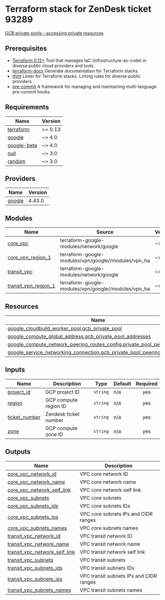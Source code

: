 # Terraform stack for ZenDesk ticket 93289
[GCB private pools - accessing private resources](https://doitintl.zendesk.com/agent/tickets/93289)

## Prerequisites
* [Terraform 0.13+](https://developer.hashicorp.com/terraform/downloads) Tool that manages IaC (infrastructure-as-code) in diverse public cloud providers and tools.
* [terraform-docs](https://github.com/terraform-docs/terraform-docs/releases/) Generate documentation for Terraform stacks.
* [tflint](https://github.com/terraform-linters/tflint) Linter for Terraform stacks. Linting rules for diverse public providers.
* [pre-commit](https://pre-commit.com/) A framework for managing and maintaining multi-language pre-commit hooks.

<!-- BEGINNING OF PRE-COMMIT-TERRAFORM DOCS HOOK -->
## Requirements

| Name | Version |
|------|---------|
| <a name="requirement_terraform"></a> [terraform](#requirement\_terraform) | >= 0.13 |
| <a name="requirement_google"></a> [google](#requirement\_google) | ~> 4.0 |
| <a name="requirement_google-beta"></a> [google-beta](#requirement\_google-beta) | ~> 4.0 |
| <a name="requirement_null"></a> [null](#requirement\_null) | ~> 3.0 |
| <a name="requirement_random"></a> [random](#requirement\_random) | ~> 3.0 |

## Providers

| Name | Version |
|------|---------|
| <a name="provider_google"></a> [google](#provider\_google) | 4.43.0 |

## Modules

| Name | Source | Version |
|------|--------|---------|
| <a name="module_core_vpc"></a> [core\_vpc](#module\_core\_vpc) | terraform-google-modules/network/google | ~> 5.2 |
| <a name="module_core_vpn_region_1"></a> [core\_vpn\_region\_1](#module\_core\_vpn\_region\_1) | terraform-google-modules/vpn/google//modules/vpn_ha | ~> 2.3 |
| <a name="module_transit_vpc"></a> [transit\_vpc](#module\_transit\_vpc) | terraform-google-modules/network/google | ~> 5.2 |
| <a name="module_transit_vpn_region_1"></a> [transit\_vpn\_region\_1](#module\_transit\_vpn\_region\_1) | terraform-google-modules/vpn/google//modules/vpn_ha | ~> 2.3 |

## Resources

| Name | Type |
|------|------|
| [google_cloudbuild_worker_pool.gcb_private_pool](https://registry.terraform.io/providers/hashicorp/google/latest/docs/resources/cloudbuild_worker_pool) | resource |
| [google_compute_global_address.gcb_private_pool_addresses](https://registry.terraform.io/providers/hashicorp/google/latest/docs/resources/compute_global_address) | resource |
| [google_compute_network_peering_routes_config.private_pool_peering_routes](https://registry.terraform.io/providers/hashicorp/google/latest/docs/resources/compute_network_peering_routes_config) | resource |
| [google_service_networking_connection.gcb_private_pool_peering](https://registry.terraform.io/providers/hashicorp/google/latest/docs/resources/service_networking_connection) | resource |

## Inputs

| Name | Description | Type | Default | Required |
|------|-------------|------|---------|:--------:|
| <a name="input_project_id"></a> [project\_id](#input\_project\_id) | GCP project ID | `string` | n/a | yes |
| <a name="input_region"></a> [region](#input\_region) | GCP compute region ID | `string` | n/a | yes |
| <a name="input_ticket_number"></a> [ticket\_number](#input\_ticket\_number) | Zendesk ticket number | `string` | n/a | yes |
| <a name="input_zone"></a> [zone](#input\_zone) | GCP compute zone ID | `string` | n/a | yes |

## Outputs

| Name | Description |
|------|-------------|
| <a name="output_core_vpc_network_id"></a> [core\_vpc\_network\_id](#output\_core\_vpc\_network\_id) | VPC core network ID |
| <a name="output_core_vpc_network_name"></a> [core\_vpc\_network\_name](#output\_core\_vpc\_network\_name) | VPC core network name |
| <a name="output_core_vpc_network_self_link"></a> [core\_vpc\_network\_self\_link](#output\_core\_vpc\_network\_self\_link) | VPC core network self link |
| <a name="output_core_vpc_subnets"></a> [core\_vpc\_subnets](#output\_core\_vpc\_subnets) | VPC core subnets |
| <a name="output_core_vpc_subnets_ids"></a> [core\_vpc\_subnets\_ids](#output\_core\_vpc\_subnets\_ids) | VPC core subnets IDs |
| <a name="output_core_vpc_subnets_ips"></a> [core\_vpc\_subnets\_ips](#output\_core\_vpc\_subnets\_ips) | VPC core subnets IPs and CIDR ranges |
| <a name="output_core_vpc_subnets_names"></a> [core\_vpc\_subnets\_names](#output\_core\_vpc\_subnets\_names) | VPC core subnets names |
| <a name="output_transit_vpc_network_id"></a> [transit\_vpc\_network\_id](#output\_transit\_vpc\_network\_id) | VPC transit network ID |
| <a name="output_transit_vpc_network_name"></a> [transit\_vpc\_network\_name](#output\_transit\_vpc\_network\_name) | VPC transit network name |
| <a name="output_transit_vpc_network_self_link"></a> [transit\_vpc\_network\_self\_link](#output\_transit\_vpc\_network\_self\_link) | VPC transit network self link |
| <a name="output_transit_vpc_subnets"></a> [transit\_vpc\_subnets](#output\_transit\_vpc\_subnets) | VPC transit subnets |
| <a name="output_transit_vpc_subnets_ids"></a> [transit\_vpc\_subnets\_ids](#output\_transit\_vpc\_subnets\_ids) | VPC transit subnets IDs |
| <a name="output_transit_vpc_subnets_ips"></a> [transit\_vpc\_subnets\_ips](#output\_transit\_vpc\_subnets\_ips) | VPC transit subnets IPs and CIDR ranges |
| <a name="output_transit_vpc_subnets_names"></a> [transit\_vpc\_subnets\_names](#output\_transit\_vpc\_subnets\_names) | VPC transit subnets names |
<!-- END OF PRE-COMMIT-TERRAFORM DOCS HOOK -->